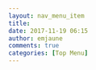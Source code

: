 ```yaml
---
layout: nav_menu_item
title: 
date: 2017-11-19 06:15
author: emjaune
comments: true
categories: [Top Menu]
---
```

 
